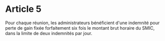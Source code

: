# Article 5

Pour chaque réunion, les administrateurs bénéficient d'une indemnité pour perte de gain fixée forfaitement six fois le montant brut horaire du SMIC, dans la limite de deux indemnités par jour.
